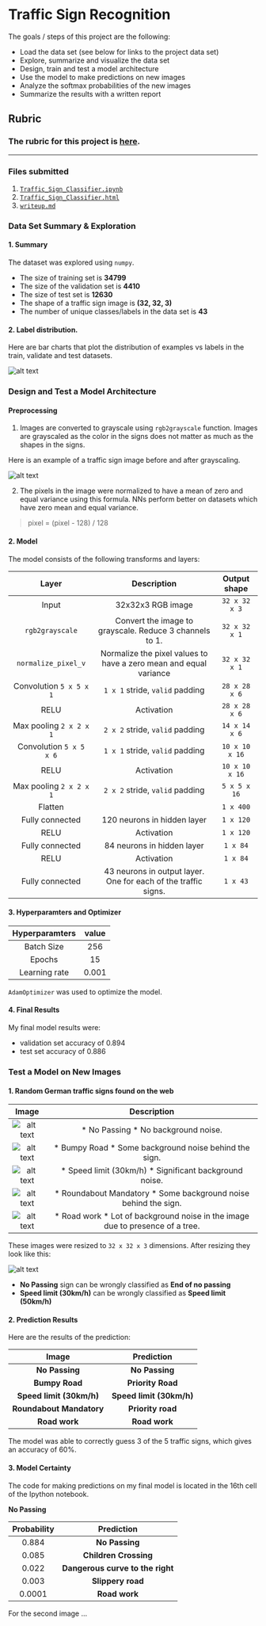 # **Traffic Sign Recognition** 

The goals / steps of this project are the following:
* Load the data set (see below for links to the project data set)
* Explore, summarize and visualize the data set
* Design, train and test a model architecture
* Use the model to make predictions on new images
* Analyze the softmax probabilities of the new images
* Summarize the results with a written report


[//]: # (Image References)

[image1]: ./examples/visualization.jpg "Visualization"
[image2]: ./examples/grayscale.jpg "Grayscaling"
[image3]: ./examples/random_noise.jpg "Random Noise"
[image4]: ./nopassing.jpg "Traffic Sign 1"
[image5]: ./bumpyroad.jpg "Traffic Sign 2"
[image6]: ./speed30.jpg "Traffic Sign 3"
[image7]: ./roundaboutmandatory.jpg "Traffic Sign 4"
[image8]: ./roadwork.jpg "Traffic Sign 5"
[image9]: ./resized.png "Resized traffic sizes"

## Rubric
### The rubric for this project is [here](https://review.udacity.com/#!/rubrics/481/view).

---
### Files submitted

1. [`Traffic_Sign_Classifier.ipynb`](Traffic_Sign_Classifier.ipynb)
2. [`Traffic_Sign_Classifier.html`](Traffic_Sign_Classifier.html)
3. [`writeup.md`](writeup.md)

### Data Set Summary & Exploration

#### 1. Summary

The dataset was explored using `numpy`.

* The size of training set is **34799**
* The size of the validation set is **4410**
* The size of test set is **12630**
* The shape of a traffic sign image is **(32, 32, 3)**
* The number of unique classes/labels in the data set is **43**

#### 2. Label distribution.

Here are bar charts that plot the distribution of examples vs labels in the train, validate and test datasets.

![alt text][image1]

### Design and Test a Model Architecture

#### Preprocessing
1. Images are converted to grayscale using `rgb2grayscale` function. 
Images are grayscaled as the color in the signs does not matter as much as the shapes in the signs. 

Here is an example of a traffic sign image before and after grayscaling.

![alt text][image2]

2. The pixels in the image were normalized to have a mean of zero and equal variance using this formula. NNs perform better on datasets which have zero mean and equal variance.

> pixel = (pixel - 128) / 128


#### 2. Model

The model consists of the following transforms and layers:

| Layer         		|      Description	        					| Output shape
|:---------------------:|:---------------------------------------------:|:---------------------------------------------:|
| Input         		| 32x32x3 RGB image   							| `32 x 32 x 3`
| `rgb2grayscale` | Convert the image to grayscale. Reduce 3 channels to 1. | `32 x 32 x 1`|
| `normalize_pixel_v` | Normalize the pixel values to have a zero mean and equal variance | `32 x 32 x 1` |
| Convolution `5 x 5 x 1`    	| `1 x 1` stride, `valid` padding	| `28 x 28 x 6` |
| RELU					|				Activation 								| `28 x 28 x 6` |
| Max pooling	 `2 x 2 x 1`      	|  `2 x 2` stride,  `valid` padding | `14 x 14 x 6` 				|
| Convolution `5 x 5	x 6`    |  `1 x 1` stride, `valid` padding  									| `10 x 10 x 16` |
| RELU					|				Activation 								| `10 x 10 x 16` |
| Max pooling	 `2 x 2 x 1`      	|  `2 x 2` stride,  `valid` padding | `5 x 5 x 16` 				|
| Flatten | &nbsp; | `1 x 400` |
| Fully connected		| 120 neurons in hidden layer      									|  `1 x 120` |
| RELU					|				Activation 								| `1 x 120` |
| Fully connected		| 84 neurons in hidden layer     									|  `1 x 84` |
| RELU					|				Activation 								| `1 x 84` |
| Fully connected		| 43 neurons in output layer. One for each of the traffic signs.    									|  `1 x 43` |
 


#### 3. Hyperparamters and Optimizer

| Hyperparamters | value |
|:--------------:|:-----:|
| Batch Size     | 256 |
| Epochs         | 15  |
| Learning rate  | 0.001 |

`AdamOptimizer` was used to optimize the model.

#### 4. Final Results

My final model results were:
* validation set accuracy of 0.894 
* test set accuracy of 0.886

### Test a Model on New Images

#### 1. Random German traffic signs found on the web 
| Image | Description |
|:-----:|:-----------:|
|![alt text][image4] | * No Passing * No background noise.   |
|![alt text][image5] | * Bumpy Road * Some background noise behind the sign. |
|![alt text][image6] | * Speed limit (30km/h) * Significant background noise. |
|![alt text][image7] | * Roundabout Mandatory * Some background noise behind the sign. |
|![alt text][image8] | * Road work * Lot of background noise in the image due to presence of a tree. |

These images were resized to `32 x 32 x 3` dimensions. After resizing they look like this:

![alt text][image9]

* **No Passing** sign can be wrongly classified as **End of no passing**
* **Speed limit (30km/h)** can be wrongly classified as **Speed limit (50km/h)**


#### 2. Prediction Results

Here are the results of the prediction:

| Image			        |     Prediction	        					| 
|:---------------------:|:---------------------------------------------:| 
| **No Passing**      		| **No Passing**   									| 
| **Bumpy Road**     			| **Priority Road** 										|
| **Speed limit (30km/h)**					| **Speed limit (30km/h)**											|
| **Roundabout Mandatory**	      		| **Priority road**					 				|
| **Road work**			| **Road work**     							|


The model was able to correctly guess 3 of the 5 traffic signs, which gives an accuracy of 60%. 

#### 3. Model Certainty

The code for making predictions on my final model is located in the 16th cell of the Ipython notebook.

**No Passing**

| Probability         	|     Prediction	        					| 
|:---------------------:|:---------------------------------------------:| 
| 0.884        			| **No Passing**  									| 
| 0.085     				| **Children Crossing**										|
| 0.022					| **Dangerous curve to the right**											|
| 0.003	      			| **Slippery road**					 				|
| 0.0001				    | **Road work**      							|


For the second image ... 
